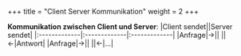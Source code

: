 +++
title = "Client Server Kommunikation"
weight = 2
+++

**Kommunikation zwischen Client und Server**:
|Client sendet||Server sendet|
|:-------------|:-------------|:-------------|
|Anfrage|&rarr;||
||&larr;|Antwort|
|Anfrage|&rarr;||
||&larr;|...|

